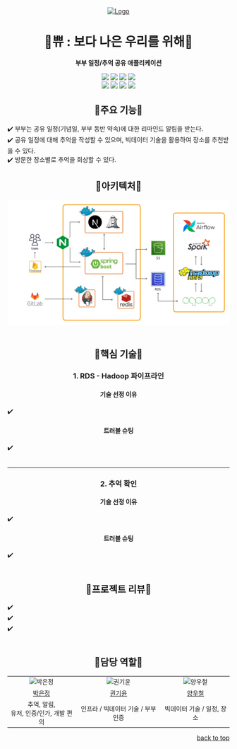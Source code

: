 <div align="center">
  <a href="">
    <img src="https://avatars.githubusercontent.com/u/147142153" alt="Logo" width="80" height="80">
  </a>

<h1 align="center"><strong>🤍쀼 : 보다 나은 우리를 위해🤍</strong></h1>
  <p align="center">
    <strong>부부 일정/추억 공유 애플리케이션</strong>
    <br />
    <!--https://ileriayo.github.io/markdown-badges/-->
    <div>
        <img src="https://img.shields.io/badge/springboot-6DB33F?style=for-the-badge&logo=spring&logoColor=white"> 
        <img src="https://img.shields.io/badge/java-007396?style=for-the-badge&logo=java&logoColor=white"> 
        <img src="https://img.shields.io/badge/mysql-4479A1?style=for-the-badge&logo=mysql&logoColor=white"> 
        <img src="https://img.shields.io/badge/redis-%23DD0031.svg?style=for-the-badge&logo=redis&logoColor=white"> 
        <br/>
    </div>
    <div>
      <img src="https://img.shields.io/badge/Apache%20Airflow-017CEE?style=for-the-badge&logo=Apache%20Airflow&logoColor=white">
      <img src="https://img.shields.io/badge/Apache%20Spark-FDEE21?style=for-the-badge&logo=apachespark&logoColor=black">
      <img src="https://img.shields.io/badge/Apache%20Hadoop-66CCFF?style=for-the-badge&logo=apachehadoop&logoColor=black">
      <img src="https://img.shields.io/badge/Sqoop-3ECF8E?style=for-the-badge&logoColor=white">
    </div>
  </p>
</div>

<h2 align="center"><strong>💙주요 기능💙</strong></h2>

✔️ 부부는 공유 일정(기념일, 부부 동반 약속)에 대한 리마인드 알림을 받는다.  
✔️ 공유 일정에 대해 추억을 작성할 수 있으며, 빅데이터 기술을 활용하여 장소를 추천받을 수 있다.  
✔️ 방문한 장소별로 추억을 회상할 수 있다.  
<h2 align="center"><strong>💙아키텍처💙</strong></h2>
<img src="docs/architecture.png">
<br/> <br/>

<h2 align="center"><strong>💙핵심 기술💙</strong></h2>
<h3 align="center"><strong>1. RDS - Hadoop 파이프라인</strong></h3>

<h4 align="center"><strong>기술 선정 이유</strong></h4>
✔️ 
</br>

<h4 align="center"><strong>트러블 슈팅</strong></h4>
✔️ 
<br/><br/>

---

<h3 align="center"><strong>2. 추억 확인</strong></h3>
<h4 align="center"><strong>기술 선정 이유</strong></h4>
✔️ 
</br>

<h4 align="center"><strong>트러블 슈팅</strong></h4>
✔️ 
<br/>
<br/>


<h2 align="center"><strong>💙프로젝트 리뷰💙</strong></h2>
✔️ </br>
✔️ </br>
✔️ </br>
<br />

<!-- Developers -->
<h2 align="center"><strong>💙담당 역할💙</strong></h2>

<table align="center" stlye="width: 80%; table-layout: fixed;">
  <tr align="center">
    <td style="text-align: center;"><img src="https://avatars.githubusercontent.com/u/50352139" alt="박은정" width="200" height="200"></td>
    <td style="text-align: center;"><img src="https://avatars.githubusercontent.com/u/69452128" alt="권기윤" width="200" height="200"></td>
    <td style="text-align: center;"><img src="https://avatars.githubusercontent.com/u/88764490" alt="양우철" width="200" height="200"></td>
  </tr>
  <tr  align="center">
    <td style="text-align: center;"><a href="https://github.com/Eundms">박은정</a></td>
    <td style="text-align: center;"><a href="https://github.com/Giyoooon">권기윤</a></td>
    <td style="text-align: center;"><a href="https://github.com/wcyang8">양우철</a></td>
  </tr>
  <tr align="center">
    <td style="text-align: center;">추억, 알림, <br/> 유저, 인증/인가, 개발 편의 </td>
    <td style="text-align: center;">인프라 / 빅데이터 기술 / 부부인증 </td>
    <td style="text-align: center;">빅데이터 기술 / 일정, 장소 </td>
  </tr>
</table>



<p align="right"><a href="#readme-top">back to top</a></p>
